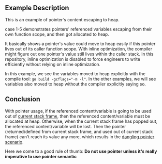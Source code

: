 ## Example Description
 
This is an example of pointer's content escaping to heap.
 
case 1-5 demonstrates pointers' referenced variables escaping from their own function scope, and then got allocated to heap.
 
It basically shows a pointer's value could move to heap easily if this pointer lives out of its caller function scope. With inline optimization, the compiler might figure out one pointer's value still lives within the caller stack. In this repository, inline optimization is disabled to force engineers to write efficiently without relying on inline optimization.
 
 
In this example, we see the variables moved to heap explicitly with the compile tool: `go build -gcflags="-m -l"`. In the other examples, we will see variables also moved to heap without the compiler explicitly saying so.
 
## Conclusion
 
With pointer usage, if the referenced content/variable is going to be used out of [current stack frame](https://en.wikipedia.org/wiki/Call_stack), then the referenced content/variable must be allocated at heap. Otherwise, when the current stack frame has popped out, the referenced content/variable will be lost. Then the pointer (returned/defined from current stack frame, and used out of current stack frame) can't reach its value any more, which results in the [dangling pointer scenario](https://en.wikipedia.org/wiki/Dangling_pointer).
 
Here we come to a good rule of thumb: <b>Do not use pointer unless it's really imperative to use pointer semantic</b>
